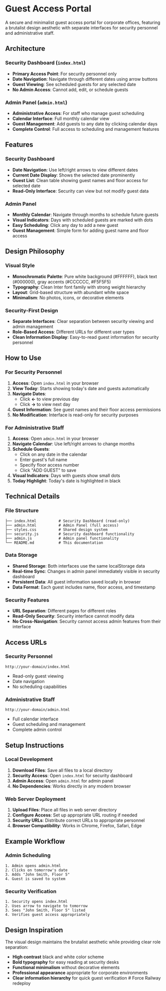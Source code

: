 # Guest Access Portal

A secure and minimalist guest access portal for corporate offices, featuring a brutalist design aesthetic with separate interfaces for security personnel and administrative staff.

## Architecture

### Security Dashboard (`index.html`)
- **Primary Access Point**: For security personnel only
- **Date Navigation**: Navigate through different dates using arrow buttons
- **Guest Viewing**: See scheduled guests for any selected date
- **No Admin Access**: Cannot add, edit, or schedule guests

### Admin Panel (`admin.html`)
- **Administrative Access**: For staff who manage guest scheduling
- **Calendar Interface**: Full monthly calendar view
- **Guest Management**: Add guests to any date by clicking calendar days
- **Complete Control**: Full access to scheduling and management features

## Features

### Security Dashboard
- **Date Navigation**: Use left/right arrows to view different dates
- **Current Date Display**: Shows the selected date prominently
- **Guest List**: Clean table showing guest names and floor access for selected date
- **Read-Only Interface**: Security can view but not modify guest data

### Admin Panel
- **Monthly Calendar**: Navigate through months to schedule future guests
- **Visual Indicators**: Days with scheduled guests are marked with dots
- **Easy Scheduling**: Click any day to add a new guest
- **Guest Management**: Simple form for adding guest name and floor access

## Design Philosophy

### Visual Style
- **Monochromatic Palette**: Pure white background (#FFFFFF), black text (#000000), gray accents (#CCCCCC, #F5F5F5)
- **Typography**: Clean Inter font family with strong weight hierarchy
- **Layout**: Grid-based structure with abundant white space
- **Minimalism**: No photos, icons, or decorative elements

### Security-First Design
- **Separate Interfaces**: Clear separation between security viewing and admin management
- **Role-Based Access**: Different URLs for different user types
- **Clean Information Display**: Easy-to-read guest information for security personnel

## How to Use

### For Security Personnel
1. **Access**: Open `index.html` in your browser
2. **View Today**: Starts showing today's date and guests automatically
3. **Navigate Dates**: 
   - Click **←** to view previous day
   - Click **→** to view next day
4. **Guest Information**: See guest names and their floor access permissions
5. **No Modification**: Interface is read-only for security purposes

### For Administrative Staff
1. **Access**: Open `admin.html` in your browser
2. **Navigate Calendar**: Use left/right arrows to change months
3. **Schedule Guests**:
   - Click on any date in the calendar
   - Enter guest's full name
   - Specify floor access number
   - Click "ADD GUEST" to save
4. **Visual Indicators**: Days with guests show small dots
5. **Today Highlight**: Today's date is highlighted in black

## Technical Details

### File Structure
```
├── index.html          # Security Dashboard (read-only)
├── admin.html          # Admin Panel (full access)
├── styles.css          # Shared design system
├── security.js         # Security dashboard functionality
├── admin.js            # Admin panel functionality
└── README.md           # This documentation
```

### Data Storage
- **Shared Storage**: Both interfaces use the same localStorage data
- **Real-time Sync**: Changes in admin panel immediately visible in security dashboard
- **Persistent Data**: All guest information saved locally in browser
- **Data Format**: Each guest includes name, floor access, and timestamp

### Security Features
- **URL Separation**: Different pages for different roles
- **Read-Only Security**: Security interface cannot modify data
- **No Cross-Navigation**: Security cannot access admin features from their interface

## Access URLs

### Security Personnel
```
http://your-domain/index.html
```
- Read-only guest viewing
- Date navigation
- No scheduling capabilities

### Administrative Staff
```
http://your-domain/admin.html
```
- Full calendar interface
- Guest scheduling and management
- Complete admin control

## Setup Instructions

### Local Development
1. **Download Files**: Save all files to a local directory
2. **Security Access**: Open `index.html` for security dashboard
3. **Admin Access**: Open `admin.html` for admin panel
4. **No Dependencies**: Works directly in any modern browser

### Web Server Deployment
1. **Upload Files**: Place all files in web server directory
2. **Configure Access**: Set up appropriate URL routing if needed
3. **Security URLs**: Distribute correct URLs to appropriate personnel
4. **Browser Compatibility**: Works in Chrome, Firefox, Safari, Edge

## Example Workflow

### Admin Scheduling
```
1. Admin opens admin.html
2. Clicks on tomorrow's date
3. Adds "John Smith, Floor 5"
4. Guest is saved to system
```

### Security Verification
```
1. Security opens index.html
2. Uses arrow to navigate to tomorrow
3. Sees "John Smith, Floor 5" listed
4. Verifies guest access appropriately
```

## Design Inspiration

The visual design maintains the brutalist aesthetic while providing clear role separation:
- **High contrast** black and white color scheme
- **Bold typography** for easy reading at security desks
- **Functional minimalism** without decorative elements
- **Professional appearance** appropriate for corporate environments
- **Clear information hierarchy** for quick guest verification # Force Railway redeploy
